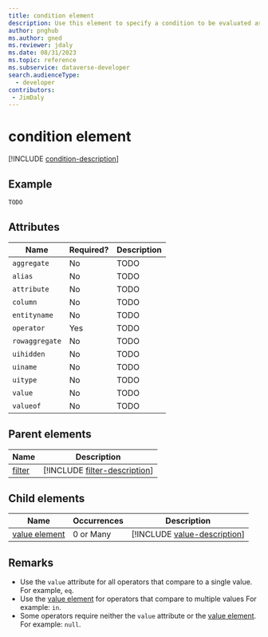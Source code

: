 ```yaml
---
title: condition element
description: Use this element to specify a condition to be evaluated as part of a filter for each row in the containing entity or link-entity elements to be returned.
author: pnghub
ms.author: gned
ms.reviewer: jdaly
ms.date: 08/31/2023
ms.topic: reference
ms.subservice: dataverse-developer
search.audienceType: 
  - developer
contributors:
 - JimDaly
---
```

# condition element

[!INCLUDE [condition-description](includes/condition-description.md)]

## Example

```xml
TODO
```

## Attributes

|Name|Required?|Description|
|---------|---------|---------|
|`aggregate`|No|TODO|
|`alias`|No|TODO|
|`attribute`|No|TODO|
|`column`|No|TODO|
|`entityname`|No|TODO|
|`operator`|Yes|TODO|
|`rowaggregate`|No|TODO|
|`uihidden`|No|TODO|
|`uiname`|No|TODO|
|`uitype`|No|TODO|
|`value`|No|TODO|
|`valueof`|No|TODO|


## Parent elements

|Name|Description|
|---------|---------|
|[filter](filter.md)|[!INCLUDE [filter-description](includes/filter-description.md)]|

## Child elements

|Name|Occurrences|Description|
|---------|---------|---------|
|[value element](value.md)|0 or Many|[!INCLUDE [value-description](includes/value-description.md)]|

## Remarks

- Use the `value` attribute for all operators that compare to a single value. For example, `eq`.
- Use the [value element](value.md) for operators that compare to multiple values For example: `in`.
- Some operators require neither the `value` attribute or the [value element](value.md). For example: `null`.